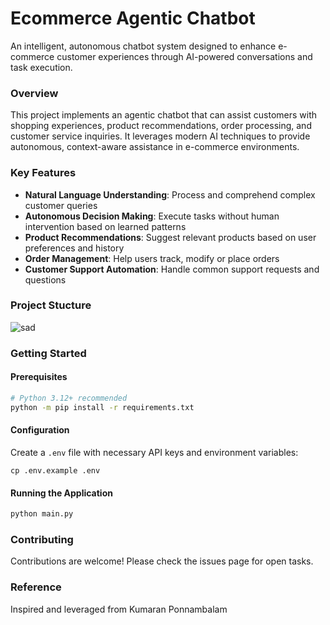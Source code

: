 # Ecommerce Agentic Chatbot

An intelligent, autonomous chatbot system designed to enhance e-commerce customer experiences through AI-powered conversations and task execution.

### Overview

This project implements an agentic chatbot that can assist customers with shopping experiences, product recommendations, order processing, and customer service inquiries. It leverages modern AI techniques to provide autonomous, context-aware assistance in e-commerce environments.

### Key Features

- **Natural Language Understanding**: Process and comprehend complex customer queries
- **Autonomous Decision Making**: Execute tasks without human intervention based on learned patterns
- **Product Recommendations**: Suggest relevant products based on user preferences and history
- **Order Management**: Help users track, modify or place orders
- **Customer Support Automation**: Handle common support requests and questions

### Project Stucture

![sad](./images/flow.gif)

### Getting Started

#### Prerequisites

```bash
# Python 3.12+ recommended
python -m pip install -r requirements.txt
```

#### Configuration

Create a `.env` file with necessary API keys and environment variables:

```
cp .env.example .env
```

#### Running the Application

```bash
python main.py
```

### Contributing

Contributions are welcome! Please check the issues page for open tasks.

### Reference

Inspired and leveraged from Kumaran Ponnambalam
